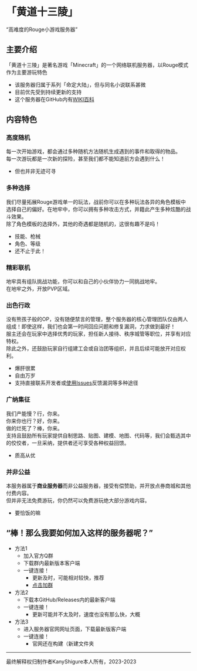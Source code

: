 # 「黄道十三陵」
“高难度的Rouge小游戏服务器”
## 主要介绍
「黄道十三陵」是著名游戏「Minecraft」的一个网络联机服务器，以Rouge模式作为主要游玩特色
* 该服务器归属于系列「命定大陆」，但与同名小说联系甚微
* 目前优先受到持续更新的支持
* 这个服务器在GitHub内有[WIKI百科](https://github.com/KanyShigure/DungeonEcliptic/wiki)
## 内容特色
### 高度随机
每一次开始游戏，都会通过多种随机方法随机生成遇到的事件和取得的物品。<br>
每一次游玩都是一次新的探险，甚至我们都不能知道前方会遇到什么！
* 但也并非无迹可寻
### 多种选择
我们尽量拓展Rouge游戏单一的玩法，战前你可以在多种玩法各异的角色模板中选择自己的偏好。在地牢中，你可以拥有多种攻击方式，并籍此产生多种炫酷的战斗效果。<br>
除了角色模板的选择外，其他的奇遇都是随机的，这很有趣不是吗！
* 技能、枪械
* 角色、等级
* 还不止于此！
### 精彩联机
地牢具有组队挑战功能，你可以和自己的小伙伴协力一同挑战地牢。<br>
在地牢之外，开放PVP区域。
### 出色行政
没有熊孩子般的OP，没有随便禁言的管理，整个服务器的核心管理团队仅由两人组成！即使这样，我们也会第一时间回应问题和修复漏洞，力求做到最好！<br>
服主还会在玩家中选择优秀的玩家，担任新人接待、秩序城管等职位，并享有对应特权。<br>
除此之外，还鼓励玩家自行组建工会或自治团等组织，并且后续可能放开对应权利。
* 爆肝很累
* 自由万岁
* 支持直接联系开发者或[使用Issues](https://github.com/KanyShigure/DungeonEcliptic/issues)反馈漏洞等多种途径
### 广纳集征
我们产能慢？行，你来。<br>
你来你也行？好，你来。<br>
做的烂死了？棒，你来。<br>
支持且鼓励所有玩家提供自制思路、贴图、建模、地图、代码等，我们会甄选其中的佼佼者，一旦采纳，提供者还可享受各种权益回馈。
* 质高从优
### 并非公益
本服务器属于**商业服务器**而非公益服务器，接受有偿赞助，并开放点券商城和其他付费内容。<br>
但并非无法免费游玩，你仍然可以免费游玩绝大部分游戏内容。
* 要恰饭的嘛
## “棒！那么我要如何加入这样的服务器呢？”
* 方法1
  * 加入官方Q群
  * 下载群内最新版本客户端
  * 一键连接！
    * 更新及时，可能相对较快，推荐
    * [点击加群](https://jq.qq.com/?_wv=1027&k=uxU1cxo1)
* 方法2
  * 下载本GitHub/Releases内的最新客户端
  * 一键连接！
    * 更新可能并不太及时，速度也没有那么快，大概
* 方法3
  * 进入服务器官网网址页面，下载最新版客户端
  * 一键连接！
    * 官网还在构建（新建文件夹
---
最终解释权归制作者KanyShigure本人所有，2023-2023

